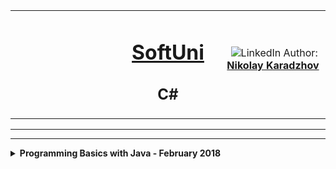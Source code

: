 
<!-- Head Start -->
<table border="0" width="100%" cellspacing="1" cellpadding="3" align="center">
<tbody>
<tr>
<td align="center" width="33%"><img style="text-align: ce;" src="http://conf.softuni.bg/wp-content/uploads/2015/01/SoftUni-Logo-Flat_square-blue-300x235.png" alt="" /></td>
<td align="center" width="33%">
<h1><a href="https://softuni.bg/">SoftUni</a></h1>
<h2>C#</h2>
</td>
<td align="center" width="33%"><img src="https://avatars3.githubusercontent.com/u/35952928?s=400&u=6e26e4f3e92e10c1fc120856b4efd8ec09413b8e&v=4" alt="" />
<img src="https://www.linkedin.com/favicon.ico" alt="LinkedIn" />
Author: 
<strong>
<a title="LinkedIn Nikolay Karadzhov" href="https://www.linkedin.com/in/nikolay-karadzhov-622998153" target="_blank">
Nikolay Karadzhov
</a>
</strong></p>
</td>
</tr>
</tbody>
</table>
<hr>
<hr>
<details>
  <summary>
    <strong>Programming Basics with Java - February 2018</strong>
  </summary>  
  <table class="table table-bordered">
     <thead>
      <tr>
        <th width = "50%">Programming Basics with Java - February 2018</th>
        <th width = "40%">Grade: 5.64 out of 6.00</th>
        <th width = "30%"><a href = "https://softuni.bg/certificates/details/53208/8db575b9">Certificate</a></th>
        </tr>
    </thead>
    </table>
  <table class="table table-bordered">
    <thead>
      <tr>
        <th>Firstname</th>
        <th>Lastname</th>
        <th>Email</th>
      </tr>
    </thead>
    <tbody>
      <tr>
        <td>John</td>
        <td>Doe</td>
        <td>john@example.com</td>
      </tr>
      <tr>
        <td>Mary</td>
        <td>Moe</td>
        <td>mary@example.com</td>
      </tr>
      <tr>
        <td>July</td>
        <td>Dooley</td>
        <td>july@example.com</td>
      </tr>
    </tbody>
  </table>
